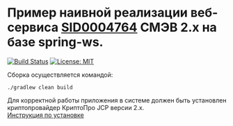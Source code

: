 Пример наивной реализации веб-сервиса [SID0004764](http://smev.gosuslugi.ru/portal/services.jsp#!/F/IntModulP/1.00/p00smev/SID0004152) СМЭВ 2.х на базе spring-ws.
=========
[![Build Status](https://travis-ci.org/vladk1m0/ThirdPartyOrderService.svg?branch=master)](https://travis-ci.org/vladk1m0/ThirdPartyOrderService) [![License: MIT](https://img.shields.io/badge/License-MIT-yellow.svg)](https://opensource.org/licenses/MIT)

Сборка осуществляется командой: 

```
./gradlew clean build
```

Для корректной работы приложения в системе должен быть установлен криптопровайдер КриптоПро JCP версии 2.х.  
[Инструкция по установке](https://github.com/vladk1m0/smevx-crypto#2-%D0%A3%D1%81%D1%82%D0%B0%D0%BD%D0%BE%D0%B2%D0%BA%D0%B0-%D0%9A%D1%80%D0%B8%D0%BF%D1%82%D0%BE%D0%9F%D1%80%D0%BE-jcp-%D0%B2%D0%B5%D1%80%D1%81%D0%B8%D0%B8-2%D1%85)

